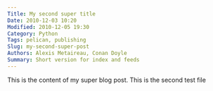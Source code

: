 ```yaml
---
Title: My second super title
Date: 2010-12-03 10:20
Modified: 2010-12-05 19:30
Category: Python
Tags: pelican, publishing
Slug: my-second-super-post
Authors: Alexis Metaireau, Conan Doyle
Summary: Short version for index and feeds
---
```


This is the content of my super blog post.
This is the second test file
